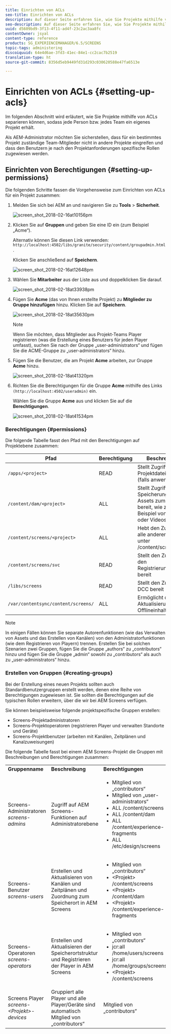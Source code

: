 ```yaml
---
title: Einrichten von ACLs
seo-title: Einrichten von ACLs
description: Auf dieser Seite erfahren Sie, wie Sie Projekte mithilfe von ACLs separieren können, sodass jede Person bzw. jedes Team ein eigenes Projekt erhält.
seo-description: Auf dieser Seite erfahren Sie, wie Sie Projekte mithilfe von ACLs separieren können, sodass jede Person bzw. jedes Team ein eigenes Projekt erhält.
uuid: d5609bd9-3f13-4f11-ad4f-23c2ac3aa8fc
contentOwner: jsyal
content-type: reference
products: SG_EXPERIENCEMANAGER/6.5/SCREENS
topic-tags: administering
discoiquuid: 64e4d6ae-3fd3-41ec-84e1-cc2cac7b2519
translation-type: ht
source-git-commit: 8356d5eb9449fd31d293c030620588e47fa6513e

---
```



# Einrichten von ACLs {#setting-up-acls}

Im folgenden Abschnitt wird erläutert, wie Sie Projekte mithilfe von ACLs separieren können, sodass jede Person bzw. jedes Team ein eigenes Projekt erhält.

Als AEM-Administrator möchten Sie sicherstellen, dass für ein bestimmtes Projekt zuständige Team-Mitglieder nicht in andere Projekte eingreifen und dass den Benutzern je nach den Projektanforderungen spezifische Rollen zugewiesen werden.

## Einrichten von Berechtigungen      {#setting-up-permissions}

Die folgenden Schritte fassen die Vorgehensweise zum Einrichten von ACLs für ein Projekt zusammen:

1. Melden Sie sich bei AEM an und navigieren Sie zu **Tools** > **Sicherheit**.

   ![screen_shot_2018-02-16at10156pm](assets/screen_shot_2018-02-16at10156pm.png)

1. Klicken Sie auf **Gruppen** und geben Sie eine ID ein (zum Beispiel „Acme“).

   Alternativ können Sie diesen Link verwenden: `http://localhost:4502/libs/granite/security/content/groupadmin.html`.

   Klicken Sie anschließend auf **Speichern**.

   ![screen_shot_2018-02-16at12648pm](assets/screen_shot_2018-02-16at12648pm.png)

1. Wählen Sie **Mitarbeiter** aus der Liste aus und doppelklicken Sie darauf.

   ![screen_shot_2018-02-18at33938pm](assets/screen_shot_2018-02-18at33938pm.png)

1. Fügen Sie **Acme** (das von Ihnen erstellte Projekt) zu **Mitglieder zu Gruppe hinzufügen** hinzu. Klicken Sie auf **Speichern**.

   ![screen_shot_2018-02-18at35630pm](assets/screen_shot_2018-02-18at35630pm.png)

   >[!NOTE]
   >
   >Wenn Sie möchten, dass Mitglieder aus Projekt-Teams Player registrieren (was die Erstellung eines Benutzers für jeden Player umfasst), suchen Sie nach der Gruppe „user-administrators“ und fügen Sie die ACME-Gruppe zu „user-administrators“ hinzu.

1. Fügen Sie die Benutzer, die am Projekt **Acme** arbeiten, zur Gruppe **Acme** hinzu.

   ![screen_shot_2018-02-18at41320pm](assets/screen_shot_2018-02-18at41320pm.png)

1. Richten Sie die Berechtigungen für die Gruppe **Acme** mithilfe des Links `(http://localhost:4502/useradmin)` ein.

   Wählen Sie die Gruppe **Acme** aus und klicken Sie auf die **Berechtigungen**.

   ![screen_shot_2018-02-18at41534pm](assets/screen_shot_2018-02-18at41534pm.png)

### Berechtigungen {#permissions}

Die folgende Tabelle fasst den Pfad mit den Berechtigungen auf Projektebene zusammen:

| **Pfad** | **Berechtigung** | **Beschreibung** |
|---|---|---|
| `/apps/<project>` | READ | Stellt Zugriff auf Projektdateien bereit (falls anwendbar) |
| `/content/dam/<project>` | ALL | Stellt Zugriff für die Speicherung von Assets zum Projekt bereit, wie zum Beispiel von Bildern oder Videos in DAM |
| `/content/screens/<project>` | ALL | Hebt den Zugriff auf alle anderen Projekte unter /content/screens auf. |
| `/content/screens/svc` | READ | Stellt den Zugriff auf den Registrierungsservice bereit |
| `/libs/screens` | READ | Stellt den Zugriff auf DCC bereit |
| `/var/contentsync/content/screens/` | ALL | Ermöglicht die Aktualisierung von Offlineinhalten |

>[!NOTE]
>
>In einigen Fällen können Sie separate Autorenfunktionen (wie das Verwalten von Assets und das Erstellen von Kanälen) von den Administratorfunktionen (wie dem Registrieren von Playern) trennen. Erstellen Sie bei solchen Szenarien zwei Gruppen, fügen Sie die Gruppe „authors“ zu „contributors“ hinzu und fügen Sie die Gruppe „admin“ sowohl zu „contributors“ als auch zu „user-administrators“ hinzu.

### Erstellen von Gruppen      {#creating-groups}

Bei der Erstellung eines neuen Projekts sollten auch Standardbenutzergruppen erstellt werden, denen eine Reihe von Berechtigungen zugewiesen ist. Sie sollten die Berechtigungen auf die typischen Rollen erweitern, über die wir bei AEM Screens verfügen.

Sie können beispielsweise folgende projektspezifische Gruppen erstellen:

* Screens-Projektadministratoren
* Screens-Projektoperatoren (registrieren Player und verwalten Standorte und Geräte)
* Screens-Projektbenutzer (arbeiten mit Kanälen, Zeitplänen und Kanalzuweisungen)

Die folgende Tabelle fasst bei einem AEM Screens-Projekt die Gruppen mit Beschreibungen und Berechtigungen zusammen:

<table>
 <tbody>
  <tr>
   <td><strong>Gruppenname</strong></td>
   <td><strong>Beschreibung</strong></td>
   <td><strong>Berechtigungen</strong></td>
  </tr>
  <tr>
   <td>Screens-Administratoren<br /> <em>screens-admins</em></td>
   <td>Zugriff auf AEM Screens-Funktionen auf Administratorebene</td>
   <td>
    <ul>
     <li>Mitglied von „contributors“</li>
     <li>Mitglied von „user-administrators“</li>
     <li>ALL /content/screens</li>
     <li>ALL /content/dam</li>
     <li>ALL /content/experience-fragments</li>
     <li>ALL /etc/design/screens</li>
    </ul> </td>
  </tr>
  <tr>
   <td>Screens-Benutzer<br /> <em>screens-users</em></td>
   <td>Erstellen und Aktualisieren von Kanälen und Zeitplänen und Zuordnung zum Speicherort in AEM Screens</td>
   <td>
    <ul>
     <li>Mitglied von „contributors“</li>
     <li>&lt;Projekt&gt; /content/screens</li>
     <li>&lt;Projekt&gt; /content/dam</li>
     <li>&lt;Projekt&gt; /content/experience-fragments</li>
    </ul> </td>
  </tr>
  <tr>
   <td>Screens-Operatoren<br /> <em>screens-operators</em></td>
   <td>Erstellen und Aktualisieren der Speicherortstruktur und Registrieren der Player in AEM Screens</td>
   <td>
    <ul>
     <li>Mitglied von „contributors“</li>
     <li>jcr:all /home/users/screens</li>
     <li>jcr:all /home/groups/screens</li>
     <li>&lt;Projekt&gt; /content/screens</li>
    </ul> </td>
  </tr>
  <tr>
   <td>Screens Player<br /> <em>screens-&lt;Projekt&gt;-devices</em></td>
   <td>Gruppiert alle Player und alle Player/Geräte sind automatisch Mitglied von „contributors“</td>
   <td><p> Mitglied von „contributors“</p> </td>
  </tr>
 </tbody>
</table>

